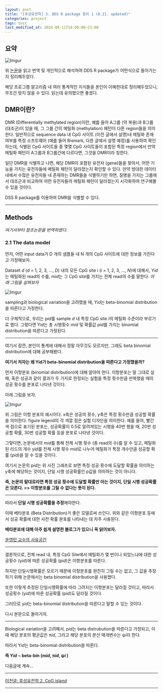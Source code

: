 ```yaml
---
layout: post
title: "[후성유전학] 3. DDS R package 원리 1 (8.21. updated)"
categories: project
tags: test
last_modified_at: 2024-08-11T18:00:00~23:00
---  
```



## 요약  

![Imgur](https://imgur.com/ovyL9LK.jpg)  

위 [논문](https://academic.oup.com/bioinformatics/article/32/10/1446/1743267)을 읽고 번역 및 개인적으로 해석하여 DDS R package가 어떤식으로 돌아가는지 정리해두었다.  

해당 프로그램 알고리즘 내 여러 통계적인 지식들을 본인이 이해한대로 정리해두었으니, 무조건 맞지 않을 수 있다. 읽는데 유의했으면 좋겠다.  
 

## DMR이란?  
DMR (Differentially methylated region)이란, 예를 들어 A그룹 (약 복용)과 B그룹 (대조군)이 있을 때, 그 그룹 간의 메틸화 (methylation) 패턴이 다른 region들을 의미한다. 일반적으로 sequence data 내 CpG 사이트 (이전 글에서 설명)내 메틸화 존재 여부를 특정 소프트웨어 (예를 들어 Bismark, 다른 글에서 설명 예정)를 사용하여 확인하는데, 식별된 CpG 사이트들 중 몇몇 CpG 사이트들이 포함된 특정 region에서 만약 메틸화 패턴이 A그룹과 B그룹간에 다르다면, 그것을 DMR이라 칭한다.   

일단 DMR을 식별하고 나면, 해당 DMR이 포함된 유전자 (gene)들을 찾아서, 어떤 기능을 가지는 유전자들에 메틸화 패턴이 달라졌는지 확인할 수 있다. 만약 방대한 데이터 내에서 수많은 유전자들 내 존재하는 DMR들을 식별하기만 하면, 질병을 가지는 그룹에서 대조군과 비교하여 어떤 유전자들의 메틸화 패턴이 달라졌는지 시각화하여 연구해볼 수 있을 것이다.  

DSS R package를 이용하여 DMR을 식별할 수 있다. 

---  

## Methods  

*여기서부터 참조논문을 번역하였다.*  

### 2.1 The data model  

먼저, 어떤 input data가 D 개의 샘플들 내 N 개의 CpG 사이트에 대한 정보를 가진다고 가정해보자. 

Dataset *d* (*d* = 1, 2, 3, ..., *D*) 내의 모든 CpG site i (i = 1, 2, 3, ..., *N*)에 대해서, Y*id* 는 메틸화된 read의 수를, m*id*는 그 CpG site를 가지는 전체 read의 수를 말한다. *아래 그림을 살펴보자*  

![Imgur](https://imgur.com/10bIGrs.jpg)

sampling과 biological variation을 고려했을 때, Y*id*는 beta-binomial distribution을 따른다고 가정한다.  

더 구체적으로, 우리는 p*id*를 sample *d* 내 특정 CpG site *i*의 메틸화 수준이라 부르기로 했다. 그렇다면 Y*id*는 총 시행횟수 m*id* 및 확률값 p*id*를 가지는 binomial distribution을 따른다고 가정된다.  

---

여기서 잠깐, 본인이 통계에 대해서 정말 아무것도 모르지만, 그래도 beta binomial distribution에 대해 공부해봤다. 

**여기서 저자는 왜 Yid가 beta-binomial distribution을 따른다고 가정했을까?**

먼저 이항분포 (binomial distribution)에 대해 알아야 한다. 이항분포는 말 그대로 실패, 혹은 성공과 같이 결과가 두 가지로 한정되는 실험을 특정 횟수만큼 반복했을 때의 성공 횟수를 분포로 나타낸 것이다.  

아래 그림을 보자.  

![Imgur](https://imgur.com/FmZmNZT.jpg)

위 그림은 이항 분포의 예시이다. x축은 성공의 횟수, y축은 특정 횟수만큼 성공할 확률을 의미한다. figure legend의 각 색깔 점은 실험 디자인을 의미한다. 예를 들어, 빨간 색 점으로 표기된 분포는, 성공확률이 0.5로 알려져있는 시행을 40번 했을 때, 20번 성공할 확률, 30번 성공할 확률 등을 분포로 나타낸 것이다.  

그렇다면, 논문에서의 m*id*를 통해 전체 시행 횟수 (총 read의 수)를 알 수 있고, 메틸화된 리드의 개수 y*id*를 전체 시행 횟수 m*id*로 나누어 메틸화가 특정 개수만큼 성공할 확률 (p*id*)을 알 수 있을 것이다.  

여기서 논문의 p*id*는 위 사진 그래프로 보면 특정 성공 횟수에 도달할 확률을 의미하는 y축에 해당하는 것이지, 단일 시행 성공확률인 p값을 의미하는 것이 아니다.

**즉, 논문의 말대로라면 특정 성공 횟수에 도달할 확률만 아는 것이지, 단일 시행 성공확률은 모른다. => 이항분포를 그릴 수 없다는 뜻이 된다.**

---

따라서 **단일 시행 성공확률을 추정**해야한다.

이때 베타분포 (Beta Distribution)가 좋은 모델로써 쓰인다. 위와 같은 이항분포 등에서 성공 확률에 대한 사전 확률 분포를 나타내는 데 자주 사용된다.  

**베타분포에 대해 아주 쉽게 설명한 블로그가 있으니 꼭 읽어보자.**

[윤영민 교수의 사유공간](http://infoso.kr/?p=3624)

---  

결론적으로, 전체 read 내, 특정 CpG Site에서 메틸화가 몇 번이나 되었느냐에 대한 성공횟수 (y*id*)에 따른 성공확률 (p*id*)은 이항분포를 따른다. 

하지만 단일시행확률은 모르기 때문에 이항분포를 완전히 그릴 수는 없고, 그 값을 추정하기 위해 논문에서는 beta binomial distribution을 사용했다. 

또한 이렇게 추정된 단일시행확률에 따라 그려지는 이항분포는 달라질 것이고, 따라서 성공횟수 (y*id*)에 따른 성공확률 (p*id*)도 달라질 것이다.

그러므로 y*id*는 beta-binomial distribution을 따른다고 말할 수 있는 것이다.

다시 본문으로 돌아가자.

---  

Biological variation을 고려해서, p*id*는 beta distrubution을 따른다고 가정되고, 이때 해당 분포의 평균값은 π*id*, 그리고 해당 분포의 분산 매개변수는 ψ*i*라 한다.  

따라서 Y*id*는 beta-binomial distribution을 따른다.   

**즉 Y*id* ~ beta-bin (m*id*, π*id*, ψ*i* )**  

다음글에 계속...

---  

[이전글: 후성유전학 2. CpG island](https://rlagksqls17.github.io/project/2024/08/11/methylation_cancer2.html)

---